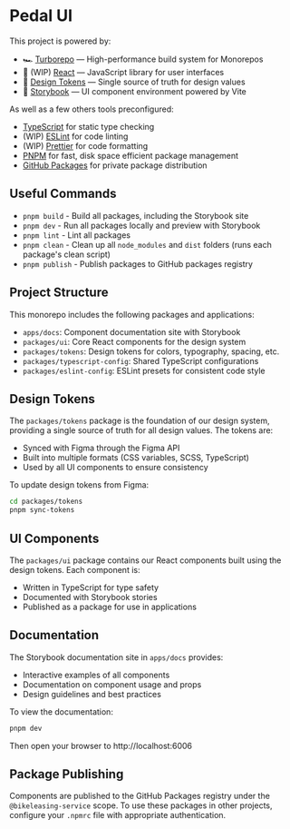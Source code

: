 # Pedal UI

This project is powered by:

- 🏎 [Turborepo](https://turbo.build/repo) — High-performance build system for Monorepos
- 🚀 (WIP) [React](https://reactjs.org/) — JavaScript library for user interfaces
- 🎨 [Design Tokens](https://css-tricks.com/what-are-design-tokens/) — Single source of truth for design values
- 📖 [Storybook](https://storybook.js.org/) — UI component environment powered by Vite

As well as a few others tools preconfigured:

- [TypeScript](https://www.typescriptlang.org/) for static type checking
- (WIP) [ESLint](https://eslint.org/) for code linting
- (WIP) [Prettier](https://prettier.io) for code formatting
- [PNPM](https://pnpm.io/) for fast, disk space efficient package management
- [GitHub Packages](https://github.com/features/packages) for private package distribution

## Useful Commands

- `pnpm build` - Build all packages, including the Storybook site
- `pnpm dev` - Run all packages locally and preview with Storybook
- `pnpm lint` - Lint all packages
- `pnpm clean` - Clean up all `node_modules` and `dist` folders (runs each package's clean script)
- `pnpm publish` - Publish packages to GitHub packages registry

## Project Structure

This monorepo includes the following packages and applications:

- `apps/docs`: Component documentation site with Storybook
- `packages/ui`: Core React components for the design system
- `packages/tokens`: Design tokens for colors, typography, spacing, etc.
- `packages/typescript-config`: Shared TypeScript configurations
- `packages/eslint-config`: ESLint presets for consistent code style

## Design Tokens

The `packages/tokens` package is the foundation of our design system, providing a single source of truth for all design values. The tokens are:

- Synced with Figma through the Figma API
- Built into multiple formats (CSS variables, SCSS, TypeScript)
- Used by all UI components to ensure consistency

To update design tokens from Figma:

```bash
cd packages/tokens
pnpm sync-tokens
```

## UI Components

The `packages/ui` package contains our React components built using the design tokens. Each component is:

- Written in TypeScript for type safety
- Documented with Storybook stories
- Published as a package for use in applications

## Documentation

The Storybook documentation site in `apps/docs` provides:

- Interactive examples of all components
- Documentation on component usage and props
- Design guidelines and best practices

To view the documentation:

```bash
pnpm dev
```

Then open your browser to http://localhost:6006

## Package Publishing

Components are published to the GitHub Packages registry under the `@bikeleasing-service` scope. To use these packages in other projects, configure your `.npmrc` file with appropriate authentication.
